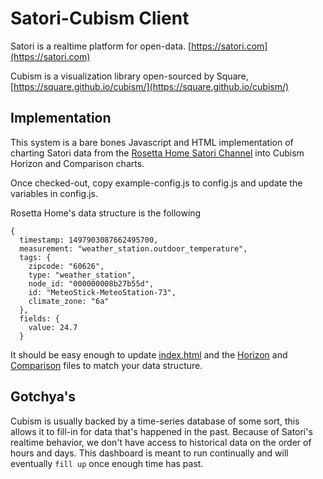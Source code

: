 # Satori-Cubism Client

Satori is a realtime platform for open-data. [https://satori.com](https://satori.com)

Cubism is a visualization library open-sourced by Square, [https://square.github.io/cubism/](https://square.github.io/cubism/)

## Implementation

This system is a bare bones Javascript and HTML implementation of charting Satori data from the [Rosetta Home Satori Channel](https://www.satori.com/channels/rosetta-home) into Cubism Horizon and Comparison charts.

Once checked-out, copy example-config.js to config.js and update the variables in config.js.

Rosetta Home's data structure is the following

```
{
  timestamp: 1497903087662495700,
  measurement: "weather_station.outdoor_temperature",
  tags: {
    zipcode: "60626",
    type: "weather_station",
    node_id: "000000008b27b55d",
    id: "MeteoStick-MeteoStation-73",
    climate_zone: "6a"
  },
  fields: {
    value: 24.7
  }
```

It should be easy enough to update [index.html](https://github.com/rosetta-home/satori_cubism_client/blob/master/index.html#L42) and the [Horizon](https://github.com/rosetta-home/satori_cubism_client/blob/master/js/horizon.js#L20) and [Comparison](https://github.com/rosetta-home/satori_cubism_client/blob/master/js/comparison.js#L20) files to match your data structure.

## Gotchya's

Cubism is usually backed by a time-series database of some sort, this allows it to fill-in for data that's happened in the past. Because of Satori's realtime behavior, we don't have access to historical data on the order of hours and days. This dashboard is meant to run continually and will eventually `fill up` once enough time has past.
